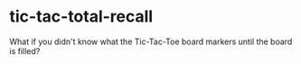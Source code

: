 # tic-tac-total-recall

What if you didn't know what the Tic-Tac-Toe board markers until the board is filled?
